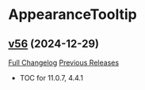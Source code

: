 # AppearanceTooltip

## [v56](https://github.com/kemayo/wow-appearancetooltip/tree/v56) (2024-12-29)
[Full Changelog](https://github.com/kemayo/wow-appearancetooltip/compare/v55...v56) [Previous Releases](https://github.com/kemayo/wow-appearancetooltip/releases)

- TOC for 11.0.7, 4.4.1  

